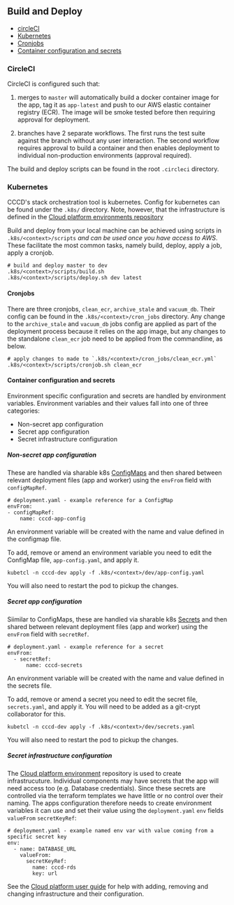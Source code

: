 ## Build and Deploy

- [circleCI](#circleci)
- [Kubernetes](#kubernetes)
- [Cronjobs](#cronjobs)
- [Container configuration and secrets](#container-configuration-and-secrets)

### CircleCI

CircleCI is configured such that:

1. merges to `master` will automatically build a docker container image for the app, tag it as `app-latest` and push to our AWS elastic container registry (ECR). The image will be smoke tested before then requiring approval for deployment.

2. branches have 2 separate workflows. The first runs the test suite against the branch without any user interaction. The second workflow requires approval to build a container and then enables deployment to individual non-production environments (approval required).

The build and deploy scripts can be found in the root `.circleci` directory.

### Kubernetes

CCCD's stack orchestration tool is kubernetes. Config for kubernetes can be found under the `.k8s/` directory. Note, however, that the infrastructure is defined in the [Cloud platform environments repository](https://github.com/ministryofjustice/cloud-platform-environments)

Build and deploy from your local machine can be achieved using scripts in `.k8s/<context>/scripts` *and can be used once you have access to AWS*. These facilitate the most common tasks, namely build, deploy, apply a job, apply a cronjob.


```
# build and deploy master to dev
.k8s/<context>/scripts/build.sh
.k8s/<context>/scripts/deploy.sh dev latest
```

#### Cronjobs

There are three cronjobs, `clean_ecr`, `archive_stale` and `vacuum_db`. Their config can be found in the `.k8s/<context>/cron_jobs` directory. Any change to the `archive_stale` and `vacuum_db` jobs config are applied as part of the deployment process because it relies on the app image, but any changes to the standalone `clean_ecr` job need to be applied from the commandline, as below.

```
# apply changes to made to `.k8s/<context>/cron_jobs/clean_ecr.yml`
.k8s/<context>/scripts/cronjob.sh clean_ecr
```

#### Container configuration and secrets

Environment specific configuration and secrets are handled by environment variables. Environment variables and their values fall into one of three categories:

- Non-secret app configuration
- Secret app configuration
- Secret infrastructure configuration

##### Non-secret app configuration
These are handled via sharable k8s [ConfigMaps](https://kubernetes.io/docs/concepts/configuration/configmap/) and then shared between relevant deployment files (app and worker) using the `envFrom` field with `configMapRef`.


```
# deployment.yaml - example reference for a ConfigMap
envFrom:
- configMapRef:
    name: cccd-app-config
```
An environment variable will be created with the name and value defined in the configmap file.

To add, remove or amend an environment variable you need to edit the ConfigMap file, `app-config.yaml`, and apply it.

```
kubetcl -n cccd-dev apply -f .k8s/<context>/dev/app-config.yaml
```

You will also need to restart the pod to pickup the changes.


##### Secret app configuration
Siimilar to ConfigMaps, these are handled via sharable k8s [Secrets](https://kubernetes.io/docs/concepts/configuration/secret/) and then shared between relevant deployment files (app and worker) using the `envFrom` field with `secretRef`.


```
# deployment.yaml - example reference for a secret
envFrom:
  - secretRef:
      name: cccd-secrets
```
An environment variable will be created with the name and value defined in the secrets file.

To add, remove or amend a secret you need to edit the secret file, `secrets.yaml`, and apply it. You will need to be added as a git-crypt collaborator for this.

```
kubetcl -n cccd-dev apply -f .k8s/<context>/dev/secrets.yaml
```

You will also need to restart the pod to pickup the changes.

##### Secret infrastructure configuration
The [Cloud platform environment](https://github.com/ministryofjustice/cloud-platform-environments) repository is used to create infrastrucuture. Individual components may have secrets that the app will need access too (e.g. Database credentials). Since these secrets are controlled via the terraform templates we have little or no control over their naming. The apps configuration therefore needs to create environment variables it can use and set their value using the `deployment.yaml` `env` fields `valueFrom` `secretKeyRef`:

```
# deployment.yaml - example named env var with value coming from a specific secret key
env:
  - name: DATABASE_URL
    valueFrom:
      secretKeyRef:
        name: cccd-rds
        key: url
```

See the [Cloud platform user guide](https://user-guide.cloud-platform.service.justice.gov.uk/#cloud-platform-user-guide) for help with adding, removing and changing infrastructure and their configuration.
